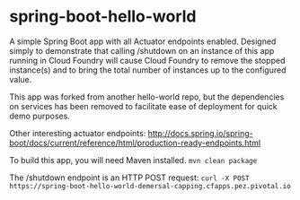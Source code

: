 # spring-boot-hello-world

A simple Spring Boot app with all Actuator endpoints enabled. Designed simply to demonstrate that 
calling /shutdown on an instance of this app running in Cloud Foundry will cause Cloud Foundry to remove the 
stopped instance(s) and to bring the total number of instances up to the configured value.

This app was forked from another hello-world repo, but the dependencies on services has been removed to facilitate ease of
deployment for quick demo purposes.

Other interesting actuator endpoints: http://docs.spring.io/spring-boot/docs/current/reference/html/production-ready-endpoints.html

To build this app, you will need Maven installed. 
`mvn clean package`

The /shutdown endpoint is an HTTP POST request:
`curl -X POST https://spring-boot-hello-world-demersal-capping.cfapps.pez.pivotal.io`  

